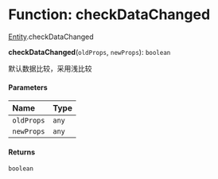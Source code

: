 # Function: checkDataChanged

[Entity](/en/auto-docs/core/modules/Entity.md).checkDataChanged

**checkDataChanged**(`oldProps`, `newProps`): `boolean`

默认数据比较，采用浅比较

#### Parameters

| Name | Type |
| :------ | :------ |
| `oldProps` | `any` |
| `newProps` | `any` |

#### Returns

`boolean`
